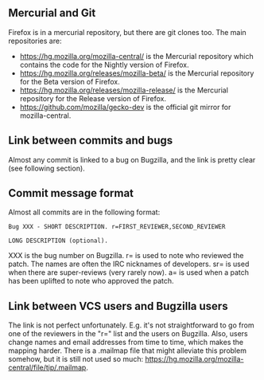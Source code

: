 ## Mercurial and Git
Firefox is in a mercurial repository, but there are git clones too.
The main repositories are:
- <https://hg.mozilla.org/mozilla-central/> is the Mercurial repository which contains the code for the Nightly version of Firefox.
- <https://hg.mozilla.org/releases/mozilla-beta/> is the Mercurial repository for the Beta version of Firefox.
- <https://hg.mozilla.org/releases/mozilla-release/> is the Mercurial repository for the Release version of Firefox.
- <https://github.com/mozilla/gecko-dev> is the official git mirror for mozilla-central.

## Link between commits and bugs
Almost any commit is linked to a bug on Bugzilla, and the link is pretty clear (see following section).

## Commit message format
Almost all commits are in the following format:
```
Bug XXX - SHORT DESCRIPTION. r=FIRST_REVIEWER,SECOND_REVIEWER

LONG DESCRIPTION (optional).
```

XXX is the bug number on Bugzilla.
r= is used to note who reviewed the patch. The names are often the IRC nicknames of developers.
sr= is used when there are super-reviews (very rarely now).
a= is used when a patch has been uplifted to note who approved the patch.

## Link between VCS users and Bugzilla users
The link is not perfect unfortunately. E.g. it's not straightforward to go from one of the reviewers in the "r=" list and the users on Bugzilla. Also, users change names and email addresses from time to time, which makes the mapping harder.
There is a .mailmap file that might alleviate this problem somehow, but it is still not used so much: <https://hg.mozilla.org/mozilla-central/file/tip/.mailmap>.
